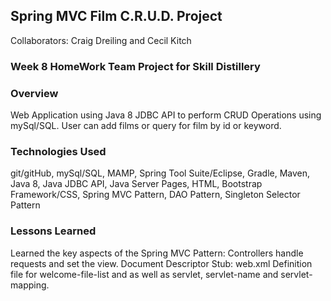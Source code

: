 ## Spring MVC Film C.R.U.D. Project
Collaborators: Craig Dreiling and Cecil Kitch
### Week 8 HomeWork Team Project for Skill Distillery

### Overview
Web Application using Java 8 JDBC API to perform CRUD Operations using mySql/SQL. User can add films or query for  film by id or keyword.

### Technologies Used
git/gitHub, mySql/SQL, MAMP, Spring Tool Suite/Eclipse, Gradle, Maven,
Java 8, Java JDBC API, Java Server Pages,
HTML, Bootstrap Framework/CSS,
Spring MVC Pattern, DAO Pattern, Singleton Selector Pattern

### Lessons Learned
Learned the key aspects of the Spring MVC Pattern:
Controllers handle requests and set the view.
Document Descriptor Stub: web.xml  Definition file for welcome-file-list and as well as servlet, servlet-name and servlet-mapping.
